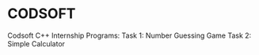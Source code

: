 # CODSOFT 
Codsoft C++ Internship Programs:
Task 1: 
 Number Guessing Game
Task 2: 
 Simple Calculator
